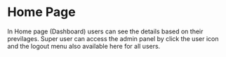 # Home Page

In Home page (Dashboard) users can see the details based on their previlages. Super user can access the admin panel by click the user icon and the logout menu also available here for all users.